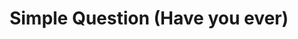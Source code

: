 ---
title: Simple Question (Have you ever)
layout: revealjs-structure
category: questions
structure: "Have you ever"
script:
- Have you ever ___?
- Yes, I have.
- No, I have never ___.
examples:
- Visited the U.S
- Wanted to live in Bahia
- Been to a theater
- Watched a 3D movie
- Worked in a restaurant
- Traveled to Europe
- Studied Spanish
- Missed your childhood
- Played tennis
- Gone skiing
- Cooked for more than 10 people
---